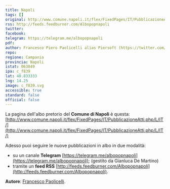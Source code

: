 ```yaml
---
title: Napoli
tags: []
original: http://www.comune.napoli.it/flex/FixedPages/IT/PubblicazioneAtti.php/L/IT/
rss: http://feeds.feedburner.com/Albopopnapoli
twitter: 
facebook: 
telegram: https://telegram.me/albopopnapoli
pdf: 
author: Francesco Piero Paolicelli alias Piersoft (https://twitter.com/Piersoft)
repo: 
regione: Campania
provincia: Napoli
istat: 063049
ipa: c_f839
lat: 40.833333
lng: 14.25
image: c_f839.svg
accessible: true
standard: false
official: false
---
```


La pagina dell'albo pretorio del **Comune di Napoli** è questa: [http://www.comune.napoli.it/flex/FixedPages/IT/PubblicazioneAtti.php/L/IT/](http://www.comune.napoli.it/flex/FixedPages/IT/PubblicazioneAtti.php/L/IT/)

Adesso puoi seguire le nuove pubblicazioni in albo in due modalità:

* su un canale **Telegram** [https://telegram.me/albopopnapoli](https://telegram.me/albopopnapoli); (gestito da Gianluca De Martino)
* tramite un **feed RSS** [http://feeds.feedburner.com/Albopopnapoli](http://feeds.feedburner.com/Albopopnapoli).

**Autore**: [Francesco Paolicelli](https://twitter.com/piersoft).
